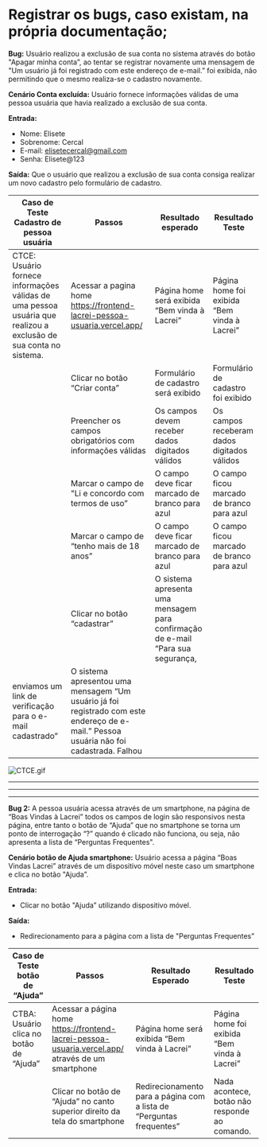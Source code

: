 # Registrar os bugs, caso existam, na própria documentação;

**Bug:** Usuário realizou a exclusão de sua conta no sistema através do botão "Apagar minha conta”, ao tentar se registrar novamente uma mensagem de "Um usuário já foi registrado com este endereço de e-mail.” foi exibida, não permitindo que o mesmo realiza-se o cadastro novamente.

**Cenário Conta excluída:** Usuário fornece informações válidas de uma pessoa usuária que havia realizado a exclusão de sua conta.

**Entrada:**

* Nome: Elisete
* Sobrenome: Cercal
* E-mail: elisetecercal@gmail.com
* Senha: Elisete@123

**Saída:** Que o usuário que realizou a exclusão de sua conta consiga realizar um novo cadastro pelo formulário de cadastro.

| Caso de Teste Cadastro de pessoa usuária                                                                         | Passos                                                                                                                                  | Resultado esperado                                                               | Resultado Teste                              |
| ---------------------------------------------------------------------------------------------------------------- | --------------------------------------------------------------------------------------------------------------------------------------- | -------------------------------------------------------------------------------- | -------------------------------------------- |
| CTCE: Usuário fornece informações válidas de uma pessoa usuária que realizou a exclusão de sua conta no sistema. | Acessar a pagina home https://frontend-lacrei-pessoa-usuaria.vercel.app/                                                                | Página home será exibida “Bem vinda à Lacrei”                                    | Página home foi exibida “Bem vinda à Lacrei” |
|                                                                                                                  | Clicar no botão “Criar conta”                                                                                                           | Formulário de cadastro será exibido                                              | Formulário de cadastro foi exibido           |
|                                                                                                                  | Preencher os campos obrigatórios com informações válidas                                                                                | Os campos devem receber dados digitados válidos                                  | Os campos receberam dados digitados válidos  |
|                                                                                                                  | Marcar o campo de "Li e concordo com termos de uso”                                                                                     | O campo deve ficar marcado de branco para azul                                   | O campo ficou marcado de branco para azul    |
|                                                                                                                  | Marcar o campo de “tenho mais de 18 anos”                                                                                               | O campo deve ficar marcado de branco para azul                                   | O campo ficou marcado de branco para azul    |
|                                                                                                                  | Clicar no botão “cadastrar”                                                                                                             | O sistema apresenta uma mensagem para confirmação de e-mail “Para sua segurança, |                                              |
| enviamos um link de verificação para o e-mail cadastrado”                                                        | O sistema apresentou uma mensagem “Um usuário já foi registrado com este endereço de e-mail.” Pessoa usuária não foi cadastrada. Falhou |                                                                                  |                                              |

![CTCE.gif](../../Software%20Tests/Plano%20de%20teste/Registrar%20os%20bugs,%20caso%20existam,%20na%20pro%CC%81pria%20docum/CTCE.gif)

***

***

***

**Bug 2:** A pessoa usuária acessa através de um smartphone, na página de “Boas Vindas à Lacrei” todos os campos de login são responsivos nesta página, entre tanto o botão de “Ajuda” que no smartphone se torna um ponto de interrogação “?” quando é clicado não funciona, ou seja, não apresenta a lista de “Perguntas Frequentes".

**Cenário botão de Ajuda smartphone:** Usuário acessa a página “Boas Vindas Lacrei” através de um dispositivo móvel neste caso um smartphone e clica no botão "Ajuda”.

**Entrada:**

* Clicar no botão "Ajuda” utilizando dispositivo móvel.

**Saída:**

* Redirecionamento para a página com a lista de "Perguntas Frequentes”

| Caso de Teste botão de “Ajuda”          | Passos                                                                                            | Resultado Esperado                                                   | Resultado Teste                               |
| --------------------------------------- | ------------------------------------------------------------------------------------------------- | -------------------------------------------------------------------- | --------------------------------------------- |
| CTBA: Usuário clica no botão de “Ajuda” | Acessar a página home https://frontend-lacrei-pessoa-usuaria.vercel.app/ através de um smartphone | Página home será exibida “Bem vinda à Lacrei”                        | Página home foi exibida “Bem vinda à Lacrei”  |
|                                         | Clicar no botão de “Ajuda” no canto superior direito da tela do smartphone                        | Redirecionamento para a página com a lista de “Perguntas frequentes” | Nada acontece, botão não responde ao comando. |
